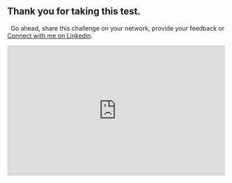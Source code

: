 ## Thank you for taking this test.

&nbsp;
Go ahead, share this challenge on your network, provide your feedback or [Connect with me on Linkedin](https://www.linkedin.com/in/liptanbiswas/).
&nbsp;
&nbsp;
<iframe src="https://pusti.vercel.app/?page=multi-container-pods"  style="height:300px;width:500px;border:none;" scrolling="no" title="Feedback App"> </iframe>

